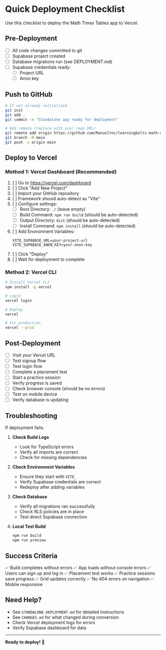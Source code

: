 # Quick Deployment Checklist

Use this checklist to deploy the Math Times Tables app to Vercel.

## Pre-Deployment

- [ ] All code changes committed to git
- [ ] Supabase project created
- [ ] Database migrations run (see DEPLOYMENT.md)
- [ ] Supabase credentials ready:
  - [ ] Project URL
  - [ ] Anon key

## Push to GitHub

```bash
# If not already initialized
git init
git add .
git commit -m "Standalone app ready for deployment"

# Add remote (replace with your repo URL)
git remote add origin https://github.com/Manueltnc/learningboltz-math-app.git
git branch -M main
git push -u origin main
```

## Deploy to Vercel

### Method 1: Vercel Dashboard (Recommended)

1. [ ] Go to https://vercel.com/dashboard
2. [ ] Click "Add New Project"
3. [ ] Import your GitHub repository
4. [ ] Framework should auto-detect as "Vite"
5. [ ] Configure settings:
   - [ ] Root Directory: `./` (leave empty)
   - [ ] Build Command: `npm run build` (should be auto-detected)
   - [ ] Output Directory: `dist` (should be auto-detected)
   - [ ] Install Command: `npm install` (should be auto-detected)
6. [ ] Add Environment Variables:
   ```
   VITE_SUPABASE_URL=your-project-url
   VITE_SUPABASE_ANON_KEY=your-anon-key
   ```
7. [ ] Click "Deploy"
8. [ ] Wait for deployment to complete

### Method 2: Vercel CLI

```bash
# Install Vercel CLI
npm install -g vercel

# Login
vercel login

# Deploy
vercel

# For production
vercel --prod
```

## Post-Deployment

- [ ] Visit your Vercel URL
- [ ] Test signup flow
- [ ] Test login flow
- [ ] Complete a placement test
- [ ] Start a practice session
- [ ] Verify progress is saved
- [ ] Check browser console (should be no errors)
- [ ] Test on mobile device
- [ ] Verify database is updating

## Troubleshooting

If deployment fails:

1. **Check Build Logs**
   - Look for TypeScript errors
   - Verify all imports are correct
   - Check for missing dependencies

2. **Check Environment Variables**
   - Ensure they start with `VITE_`
   - Verify Supabase credentials are correct
   - Redeploy after adding variables

3. **Check Database**
   - Verify all migrations ran successfully
   - Check RLS policies are in place
   - Test direct Supabase connection

4. **Local Test Build**
   ```bash
   npm run build
   npm run preview
   ```

## Success Criteria

✅ Build completes without errors
✅ App loads without console errors
✅ Users can sign up and log in
✅ Placement test works
✅ Practice sessions save progress
✅ Grid updates correctly
✅ No 404 errors on navigation
✅ Mobile responsive

## Need Help?

- See `STANDALONE-DEPLOYMENT.md` for detailed instructions
- See `CHANGES.md` for what changed during conversion
- Check Vercel deployment logs for errors
- Verify Supabase dashboard for data

---

**Ready to deploy!** 🚀

